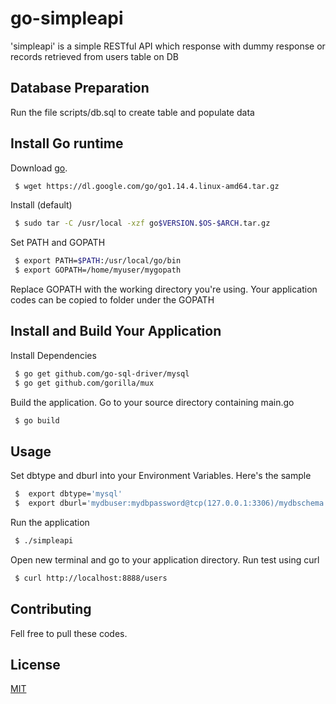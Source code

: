 # go-simpleapi

'simpleapi' is a simple RESTful API which response with dummy response or records retrieved from users table on DB


## Database Preparation

Run the file scripts/db.sql to create table and populate data

## Install Go runtime

Download [go](https://golang.org/dl/).

```bash
 $ wget https://dl.google.com/go/go1.14.4.linux-amd64.tar.gz
```

Install (default)
```bash
 $ sudo tar -C /usr/local -xzf go$VERSION.$OS-$ARCH.tar.gz
```

Set PATH and GOPATH
```bash
 $ export PATH=$PATH:/usr/local/go/bin
 $ export GOPATH=/home/myuser/mygopath
```
Replace GOPATH with the working directory you're using. 
Your application codes can be copied to folder under the GOPATH

## Install and Build Your Application

Install Dependencies
```bash
 $ go get github.com/go-sql-driver/mysql
 $ go get github.com/gorilla/mux
```

Build the application. Go to your source directory containing main.go

```bash
 $ go build
```

## Usage
Set dbtype and dburl into your Environment Variables. Here's the sample
```bash
 $  export dbtype='mysql'
 $  export dburl='mydbuser:mydbpassword@tcp(127.0.0.1:3306)/mydbschema'
```

Run the application
```bash
 $ ./simpleapi
```

Open new terminal and go to your application directory. Run test using curl
```bash
 $ curl http://localhost:8888/users
```


## Contributing
Fell free to pull these codes.

## License
[MIT](https://choosealicense.com/licenses/mit/)
